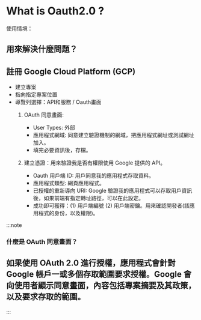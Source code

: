 
# What is Oauth2.0 ?

使用情境：


## 用來解決什麼問題？



## 註冊 Google Cloud Platform (GCP)

- 建立專案
- 指向指定專案位置
- 導覽列選擇：API和服務 / Oauth畫面
    1. OAuth 同意畫面:
        - User Types: 外部
        - 應用程式網域: 同意建立驗證機制的網域，把應用程式網址或測試網址加入。
        - 填完必要資訊後，存檔。

    2. 建立憑證：用來驗證我是否有權限使用 Google 提供的 API。
        - Oauth 用戶端 ID: 用戶同意我的應用程式存取資料。
        - 應用程式類型: 網頁應用程式。
        - 已授權的重新導向 URI: Google 驗證我的應用程式可以存取用戶資訊後，如果前端有指定轉址路徑，可以在此設定。
        - 成功即可獲得：(1) 用戶端編號 (2) 用戶端密鑰。用來確認開發者(該應用程式的身份，以及權限)。



:::note
### 什麼是 OAuth 同意畫面？
如果使用 OAuth 2.0 進行授權，應用程式會針對 Google 帳戶一或多個存取範圍要求授權。Google 會向使用者顯示同意畫面，內容包括專案摘要及其政策，以及要求存取的範圍。
- 
:::